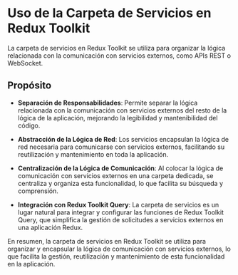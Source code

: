 # Uso de la Carpeta de Servicios en Redux Toolkit

La carpeta de servicios en Redux Toolkit se utiliza para organizar la lógica relacionada con la comunicación con servicios externos, como APIs REST o WebSocket. 

## Propósito

- **Separación de Responsabilidades**: Permite separar la lógica relacionada con la comunicación con servicios externos del resto de la lógica de la aplicación, mejorando la legibilidad y mantenibilidad del código.

- **Abstracción de la Lógica de Red**: Los servicios encapsulan la lógica de red necesaria para comunicarse con servicios externos, facilitando su reutilización y mantenimiento en toda la aplicación.

- **Centralización de la Lógica de Comunicación**: Al colocar la lógica de comunicación con servicios externos en una carpeta dedicada, se centraliza y organiza esta funcionalidad, lo que facilita su búsqueda y comprensión.

- **Integración con Redux Toolkit Query**: La carpeta de servicios es un lugar natural para integrar y configurar las funciones de Redux Toolkit Query, que simplifica la gestión de solicitudes a servicios externos en una aplicación Redux.

En resumen, la carpeta de servicios en Redux Toolkit se utiliza para organizar y encapsular la lógica de comunicación con servicios externos, lo que facilita la gestión, reutilización y mantenimiento de esta funcionalidad en la aplicación.